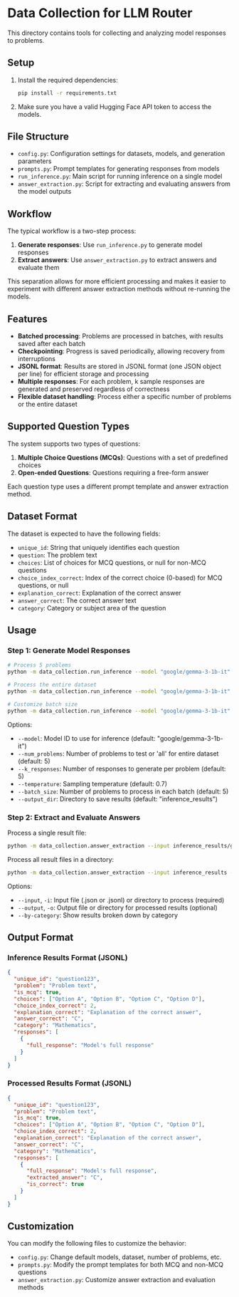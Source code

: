 # Data Collection for LLM Router

This directory contains tools for collecting and analyzing model responses to problems.

## Setup

1. Install the required dependencies:
   ```bash
   pip install -r requirements.txt
   ```

2. Make sure you have a valid Hugging Face API token to access the models.

## File Structure

- `config.py`: Configuration settings for datasets, models, and generation parameters
- `prompts.py`: Prompt templates for generating responses from models
- `run_inference.py`: Main script for running inference on a single model
- `answer_extraction.py`: Script for extracting and evaluating answers from the model outputs

## Workflow

The typical workflow is a two-step process:

1. **Generate responses**: Use `run_inference.py` to generate model responses 
2. **Extract answers**: Use `answer_extraction.py` to extract answers and evaluate them

This separation allows for more efficient processing and makes it easier to experiment with different answer extraction methods without re-running the models.

## Features

- **Batched processing**: Problems are processed in batches, with results saved after each batch
- **Checkpointing**: Progress is saved periodically, allowing recovery from interruptions
- **JSONL format**: Results are stored in JSONL format (one JSON object per line) for efficient storage and processing
- **Multiple responses**: For each problem, k sample responses are generated and preserved regardless of correctness
- **Flexible dataset handling**: Process either a specific number of problems or the entire dataset

## Supported Question Types

The system supports two types of questions:

1. **Multiple Choice Questions (MCQs)**: Questions with a set of predefined choices
2. **Open-ended Questions**: Questions requiring a free-form answer

Each question type uses a different prompt template and answer extraction method.

## Dataset Format

The dataset is expected to have the following fields:

- `unique_id`: String that uniquely identifies each question
- `question`: The problem text
- `choices`: List of choices for MCQ questions, or null for non-MCQ questions
- `choice_index_correct`: Index of the correct choice (0-based) for MCQ questions, or null
- `explanation_correct`: Explanation of the correct answer
- `answer_correct`: The correct answer text
- `category`: Category or subject area of the question

## Usage

### Step 1: Generate Model Responses

```bash
# Process 5 problems
python -m data_collection.run_inference --model "google/gemma-3-1b-it" --num_problems 5 --k_responses 3

# Process the entire dataset
python -m data_collection.run_inference --model "google/gemma-3-1b-it" --num_problems all --k_responses 3 

# Customize batch size
python -m data_collection.run_inference --model "google/gemma-3-1b-it" --num_problems 20 --batch_size 10
```

Options:
- `--model`: Model ID to use for inference (default: "google/gemma-3-1b-it")
- `--num_problems`: Number of problems to test or 'all' for entire dataset (default: 5)
- `--k_responses`: Number of responses to generate per problem (default: 5)
- `--temperature`: Sampling temperature (default: 0.7)
- `--batch_size`: Number of problems to process in each batch (default: 5)
- `--output_dir`: Directory to save results (default: "inference_results")

### Step 2: Extract and Evaluate Answers

Process a single result file:
```bash
python -m data_collection.answer_extraction --input inference_results/google_gemma-3-1b-it_5problems_3k_1234567890.jsonl
```

Process all result files in a directory:
```bash
python -m data_collection.answer_extraction --input inference_results --output processed_results
```

Options:
- `--input`, `-i`: Input file (.json or .jsonl) or directory to process (required)
- `--output`, `-o`: Output file or directory for processed results (optional)
- `--by-category`: Show results broken down by category

## Output Format

### Inference Results Format (JSONL)
```json
{
  "unique_id": "question123",
  "problem": "Problem text",
  "is_mcq": true,
  "choices": ["Option A", "Option B", "Option C", "Option D"],
  "choice_index_correct": 2,
  "explanation_correct": "Explanation of the correct answer",
  "answer_correct": "C",
  "category": "Mathematics",
  "responses": [
    {
      "full_response": "Model's full response"
    }
  ]
}
```

### Processed Results Format (JSONL)
```json
{
  "unique_id": "question123",
  "problem": "Problem text",
  "is_mcq": true,
  "choices": ["Option A", "Option B", "Option C", "Option D"],
  "choice_index_correct": 2,
  "explanation_correct": "Explanation of the correct answer",
  "answer_correct": "C",
  "category": "Mathematics",
  "responses": [
    {
      "full_response": "Model's full response",
      "extracted_answer": "C",
      "is_correct": true
    }
  ]
}
```

## Customization

You can modify the following files to customize the behavior:

- `config.py`: Change default models, dataset, number of problems, etc.
- `prompts.py`: Modify the prompt templates for both MCQ and non-MCQ questions
- `answer_extraction.py`: Customize answer extraction and evaluation methods 